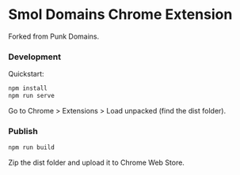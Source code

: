 # Smol Domains Chrome Extension

Forked from Punk Domains.

### Development

Quickstart:

```bash
npm install
npm run serve
```

Go to Chrome > Extensions > Load unpacked (find the dist folder).

### Publish

```bash
npm run build
```

Zip the dist folder and upload it to Chrome Web Store.